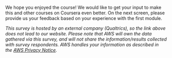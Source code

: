 We hope you enjoyed the course! We would like to get your input to make this and other courses on Coursera even better. On the next screen, please provide us your feedback based on your experience with the first module.

_This survey is hosted by an external company (Qualtrics), so the link above does not lead to our website. Please note that AWS will own the data gathered via this survey, and will not share the information/results collected with survey respondents. AWS handles your information as described in the_ [_AWS Privacy Notice_](https://aws.amazon.com/privacy/)_._
